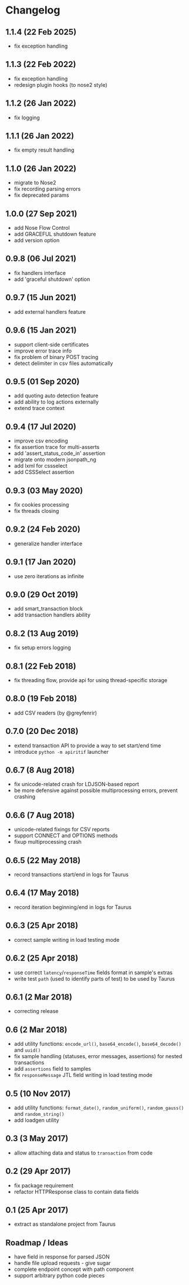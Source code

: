 # Changelog

## 1.1.4 (22 Feb 2025)

- fix exception handling

## 1.1.3 (22 Feb 2022)

- fix exception handling
- redesign plugin hooks (to nose2 style)

## 1.1.2 (26 Jan 2022)

- fix logging

## 1.1.1 (26 Jan 2022)

- fix empty result handling

## 1.1.0 (26 Jan 2022)

- migrate to Nose2
- fix recording parsing errors
- fix deprecated params

## 1.0.0 (27 Sep 2021)

- add Nose Flow Control
- add GRACEFUL shutdown feature
- add version option

## 0.9.8 (06 Jul 2021)

- fix handlers interface
- add 'graceful shutdown' option

## 0.9.7 (15 Jun 2021)

- add external handlers feature

## 0.9.6 (15 Jan 2021)

- support client-side certificates
- improve error trace info
- fix problem of binary POST tracing
- detect delimiter in csv files automatically

## 0.9.5 (01 Sep 2020)

- add quoting auto detection feature
- add ability to log actions externally
- extend trace context

## 0.9.4 (17 Jul 2020)

- improve csv encoding
- fix assertion trace for multi-asserts
- add 'assert_status_code_in' assertion
- migrate onto modern jsonpath_ng
- add lxml for cssselect
- add CSSSelect assertion

## 0.9.3 (03 May 2020)

- fix cookies processing
- fix threads closing

## 0.9.2 (24 Feb 2020)

- generalize handler interface

## 0.9.1 (17 Jan 2020)

- use zero iterations as infinite

## 0.9.0 (29 Oct 2019)

- add smart_transaction block
- add transaction handlers ability

## 0.8.2 (13 Aug 2019)

- fix setup errors logging

## 0.8.1 (22 Feb 2018)

- fix threading flow, provide api for using thread-specific storage

## 0.8.0 (19 Feb 2018)

- add CSV readers (by @greyfenrir)

## 0.7.0 (20 Dec 2018)

- extend transaction API to provide a way to set start/end time
- introduce `python -m apiritif` launcher

## 0.6.7 (8 Aug 2018)

- fix unicode-related crash for LDJSON-based report
- be more defensive against possible multiprocessing errors, prevent crashing

## 0.6.6 (7 Aug 2018)

- unicode-related fixings for CSV reports
- support CONNECT and OPTIONS methods
- fixup multiprocessing crash

## 0.6.5 (22 May 2018)

- record transactions start/end in logs for Taurus

## 0.6.4 (17 May 2018)

- record iteration beginning/end in logs for Taurus

## 0.6.3 (25 Apr 2018)

- correct sample writing in load testing mode

## 0.6.2 (25 Apr 2018)

- use correct `latency`/`responseTime` fields format in sample's extras
- write test `path` (used to identify parts of test) to be used by Taurus

## 0.6.1 (2 Mar 2018)

- correcting release

## 0.6 (2 Mar 2018)

- add utility functions: `encode_url()`, `base64_encode()`, `base64_decode()` and `uuid()`
- fix sample handling (statuses, error messages, assertions) for nested transactions
- add `assertions` field to samples
- fix `responseMessage` JTL field writing in load testing mode

## 0.5 (10 Nov 2017)

- add utility functions: `format_date()`, `random_uniform()`, `random_gauss()` and `random_string()`
- add loadgen utility

## 0.3 (3 May 2017)

- allow attaching data and status to `transaction` from code

## 0.2 (29 Apr 2017)

- fix package requirement
- refactor HTTPResponse class to contain data fields

## 0.1 (25 Apr 2017)

- extract as standalone project from Taurus

## Roadmap / Ideas

- have field in response for parsed JSON
- handle file upload requests - give sugar
- complete endpoint concept with path component
- support arbitrary python code pieces
